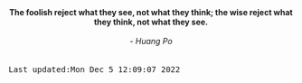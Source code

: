 
<div align="center"><b><span>The foolish reject what they see, not what they think; the wise reject what they think, not what they see.</span></b><br><br><i> - Huang Po</i></div>
<br><br><kbd>Last updated:Mon Dec  5 12:09:07 2022</kbd>